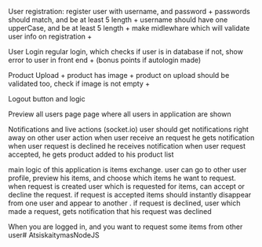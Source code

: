 User registration:
register user with username, and password +
passwords should match, and be at least 5 length + 
username should have one upperCase, and be at least 5 length +
make midlewhare which will validate user info on registration +

User Login
regular login, which checks if user is in database if not, show error to user in front end +
(bonus points if autologin made)

Product Upload +
product has image +
product on upload should be validated too, check if image is not empty +

Logout button and logic

Preview all users page
page where all users in application are shown


Notifications and live actions (socket.io)
user should get notifications right away on other user action
when user receive an request he gets notification
when user request is declined he receives notification
when user request accepted, he gets product added to his product list

main logic of this application is items exchange.
user can go to other user profile, preview his items, and choose which items he want to request.
when request is created user which is requested for items, can accept or decline the request.
if request is accepted items should instantly disappear from one user and appear to another .
if request is declined, user which made a request, gets notification that his request was declined


When you are logged in, and you want to request some items from other user# AtsiskaitymasNodeJS
